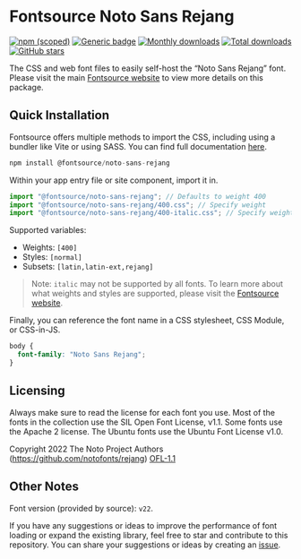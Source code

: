 # Fontsource Noto Sans Rejang

[![npm (scoped)](https://img.shields.io/npm/v/@fontsource/noto-sans-rejang?color=brightgreen)](https://www.npmjs.com/package/@fontsource/noto-sans-rejang) [![Generic badge](https://img.shields.io/badge/fontsource-passing-brightgreen)](https://github.com/fontsource/fontsource) [![Monthly downloads](https://badgen.net/npm/dm/@fontsource/noto-sans-rejang)](https://github.com/fontsource/fontsource) [![Total downloads](https://badgen.net/npm/dt/@fontsource/noto-sans-rejang)](https://github.com/fontsource/fontsource) [![GitHub stars](https://img.shields.io/github/stars/fontsource/fontsource.svg?style=social&label=Star)](https://github.com/fontsource/fontsource/stargazers)

The CSS and web font files to easily self-host the “Noto Sans Rejang” font. Please visit the main [Fontsource website](https://fontsource.org/fonts/noto-sans-rejang) to view more details on this package.

## Quick Installation

Fontsource offers multiple methods to import the CSS, including using a bundler like Vite or using SASS. You can find full documentation [here](https://fontsource.org/docs/getting-started/introduction).

```javascript
npm install @fontsource/noto-sans-rejang
```

Within your app entry file or site component, import it in.

```javascript
import "@fontsource/noto-sans-rejang"; // Defaults to weight 400
import "@fontsource/noto-sans-rejang/400.css"; // Specify weight
import "@fontsource/noto-sans-rejang/400-italic.css"; // Specify weight and style
```

Supported variables:
- Weights: `[400]`
- Styles: `[normal]`
- Subsets: `[latin,latin-ext,rejang]`

> Note: `italic` may not be supported by all fonts. To learn more about what weights and styles are supported, please visit the [Fontsource website](https://fontsource.org/fonts/noto-sans-rejang).

Finally, you can reference the font name in a CSS stylesheet, CSS Module, or CSS-in-JS.

```css
body {
  font-family: "Noto Sans Rejang";
}
```

## Licensing
Always make sure to read the license for each font you use. Most of the fonts in the collection use the SIL Open Font License, v1.1. Some fonts use the Apache 2 license. The Ubuntu fonts use the Ubuntu Font License v1.0.

Copyright 2022 The Noto Project Authors (https://github.com/notofonts/rejang)
[OFL-1.1](https://openfontlicense.org)

## Other Notes
Font version (provided by source): `v22`.

If you have any suggestions or ideas to improve the performance of font loading or expand the existing library, feel free to star and contribute to this repository. You can share your suggestions or ideas by creating an [issue](https://github.com/fontsource/fontsource/issues).